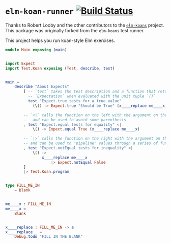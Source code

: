 # `elm-koan-runner` [![Build Status](https://github.com/dillonkearns/elm-koan-runner/workflows/CI/badge.svg)](https://github.com/dillonkearns/elm-koan-runner/actions?query=branch%3Amain)

Thanks to Robert Looby and the other contributors to the [`elm-koans`](https://github.com/robertjlooby/elm-koans) project. This package was originally forked from the `elm-koans` test runner.

This project helps you run koan-style Elm exercises.


```elm
module Main exposing (main)


import Expect
import Test.Koan exposing (Test, describe, test)


main =
    describe "About Expects"
        [ -- `test` takes the test description and a function that returns an
          -- `Expectation` when evaluated with the unit tuple `()`
          test "Expect.true tests for a true value"
            (\() -> Expect.true "Should be True" (x____replace me____x))

        -- `<|` calls the function on the left with the argument on the right
        --  and can be used to avoid some parenthesis
        , test "Expect.equal tests for equality" <|
            \() -> Expect.equal True (x____replace me____x)

        -- `|>` calls the function on the right with the argument on the left
        -- and can be used to "pipeline" values through a series of functions
        , test "Expect.notEqual tests for inequality" <|
            \() ->
                x____replace me____x
                    |> Expect.notEqual False
        ]
        |> Test.Koan.program


type FILL_ME_IN
    = Blank


me____x : FILL_ME_IN
me____x =
    Blank


x____replace : FILL_ME_IN -> a
x____replace _ =
    Debug.todo "FILL IN THE BLANK"
```
